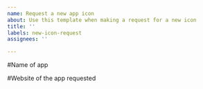 ```yaml
---
name: Request a new app icon
about: Use this template when making a request for a new icon
title: ''
labels: new-icon-request
assignees: ''

---
```


#Name of app

#Website of the app requested
